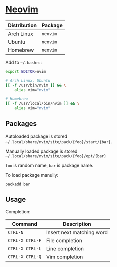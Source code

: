 # [Neovim](https://github.com/neovim/neovim)

| Distribution | Package  |
| ------------ | -------- |
| Arch Linux   | `neovim` |
| Ubuntu       | `neovim` |
| Homebrew     | `neovim` |

Add to `~/.bashrc`:

```bash
export EDITOR=nvim

# Arch Linux, Ubuntu
[[ -f /usr/bin/nvim ]] && \
    alias vim="nvim"

# Homebrew
[[ -f /usr/local/bin/nvim ]] && \
    alias vim="nvim"
```

## Packages

Autoloaded package is stored `~/.local/share/nvim/site/pack/{foo}/start/{bar}`.

Manually loaded package is stored `~/.local/share/nvim/site/pack/{foo}/opt/{bar}`

`foo` is random name, `bar` is package name.

To load package manully:

```vim
packadd bar
```

## Usage

Completion:

| Command         | Description               |
| --------------- | ------------------------- |
| `CTRL-N`        | Insert next matching word |
| `CTRL-X CTRL-F` | File completion           |
| `CTRL-X CTRL-L` | Line completion           |
| `CTRL-X CTRL-Q` | Vim completion            |
